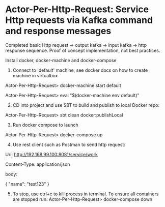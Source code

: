 Actor-Per-Http-Request: Service Http requests via Kafka command and response messages
=====================================================================================

Completed basic Http request -> output kafka -> input kafka -> http response sequence. Proof of concept implementation, not best practices.

Install docker, docker-machine and docker-compose

1) Connect to 'default' machine, see docker docs on how to create machine in virtualbox

Actor-Per-Http-Request> docker-machine start default

Actor-Per-Http-Request> eval "$(docker-machine env default)"

2) CD into project and use SBT to build and publish to local Docker repo:

Actor-Per-Http-Request> sbt clean docker:publishLocal

3) Run docker compose to launch

Actor-Per-Http-Request> docker-compose up

4) Use rest client such as Postman to send http request:

Uri: http://192.168.99.100:8081/service/work

Content-Type: application/json

body:

{
    "name": "test123"
}

5) To stop, use ctrl+c to kill process in terminal. To ensure all containers are stopped run:
Actor-Per-Http-Request> docker-compose down
